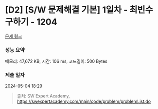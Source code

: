 # [D2] [S/W 문제해결 기본] 1일차 - 최빈수 구하기 - 1204 

[문제 링크](https://swexpertacademy.com/main/code/problem/problemDetail.do?contestProbId=AV13zo1KAAACFAYh) 

### 성능 요약

메모리: 47,672 KB, 시간: 106 ms, 코드길이: 500 Bytes

### 제출 일자

2024-05-04 18:29



> 출처: SW Expert Academy, https://swexpertacademy.com/main/code/problem/problemList.do